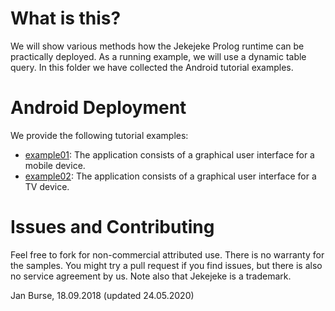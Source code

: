# What is this?

We will show various methods how the Jekejeke Prolog runtime can
be practically deployed. As a running example, we will use a dynamic
table query. In this folder we have collected the Android tutorial examples.

# Android Deployment

We provide the following tutorial examples:
- [example01](http://github.com/jburse/jekejeke-samples/blob/master/jekrun/deployandroid/src/example01/):
  The application consists of a graphical user interface for a mobile device.
- [example02](http://github.com/jburse/jekejeke-samples/blob/master/jekrun/deployandroid/src/example02/):
  The application consists of a graphical user interface for a TV device.

# Issues and Contributing

Feel free to fork for non-commercial attributed use. There is no warranty
for the samples. You might try a pull request if you find issues, but
there is also no service agreement by us. Note also that Jekejeke is a trademark.

Jan Burse, 18.09.2018 (updated 24.05.2020)
